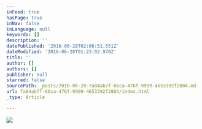 ```yaml
---
inFeed: true
hasPage: true
inNav: false
inLanguage: null
keywords: []
description: ''
datePublished: '2016-06-28T02:06:51.551Z'
dateModified: '2016-06-28T01:23:02.970Z'
title: ''
author: []
authors: []
publisher: null
starred: false
sourcePath: _posts/2016-06-28-7a84ab7f-66ca-476f-9999-4653392f2804.md
url: 7a84ab7f-66ca-476f-9999-4653392f2804/index.html
_type: Article

---
```

![](https://the-grid-user-content.s3-us-west-2.amazonaws.com/9312ca34-992e-4b7c-be95-24d6918310d3.jpg)